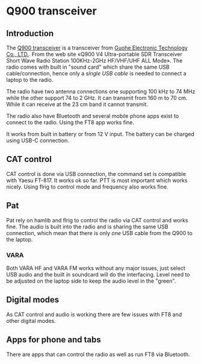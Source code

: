 # Q900 transceiver

## Introduction
The [Q900 transceiver](https://www.guohedz.com/Q900) is a transceiver from 
[Guohe Electronic Technology Co., LTD.](https://www.guohedz.com/). 
From the web site «Q900 V4 Ultra-portable SDR Transceiver Short Wave Radio 
Station 100KHz-2GHz HF/VHF/UHF ALL Mode». The radio comes with built in 
"sound card" which share the same USB cable/connection, hence only a 
*single USB cable* is needed to connect a laptop to the radio.

The radio have two antenna connections one supporting 100 kHz to 74 MHz while
the other support 74 to 2 GHz. It can transmit from 160 m to 70 cm. While it 
can receive at the 23 cm band it cannot transmit. 

The radio also have Bluetooth and several mobile phone apps exist to 
connect to the radio. Using the FT8 app works fine. 

It works from built in battery or from 12 V input. The battery can be
charged using USB-C connection.

## CAT control
CAT control is done via USB connection, the command set is compatible with 
Yaesu FT-817. It works ok so far. PTT is most important which works nicely.
Using flrig to control mode and frequency also works fine. 


## Pat
Pat rely on hamlib and flrig to control the radio via CAT control and
works fine.  The audio is built into the radio and is sharing the same
USB connection, which mean that there is only *one* USB cable from the
Q900 to the laptop. 

### VARA 
Both VARA HF and VARA FM works without any major issues, just select USB audio
and the built in soundcard will do the interfacing. Level need to be adjusted 
on the laptop side to keep the audio level in the "green". 

## Digital modes
As CAT control and audio is working there are few issues with FT8 and
other digital modes. 

## Apps for phone and tabs
There are apps that can control the radio as well as run FT8 via Bluetooth. 


